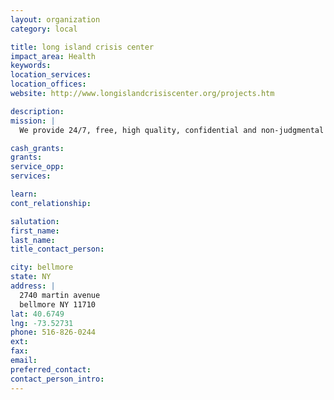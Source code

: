 ```yaml
---
layout: organization
category: local

title: long island crisis center
impact_area: Health
keywords: 
location_services: 
location_offices: 
website: http://www.longislandcrisiscenter.org/projects.htm

description: 
mission: |
  We provide 24/7, free, high quality, confidential and non-judgmental programs and services to support and empower Long Islanders at critical times in their lives.

cash_grants: 
grants: 
service_opp: 
services: 

learn: 
cont_relationship: 

salutation: 
first_name: 
last_name: 
title_contact_person: 

city: bellmore
state: NY
address: |
  2740 martin avenue  
  bellmore NY 11710
lat: 40.6749
lng: -73.52731
phone: 516-826-0244
ext: 
fax: 
email: 
preferred_contact: 
contact_person_intro: 
---
```

